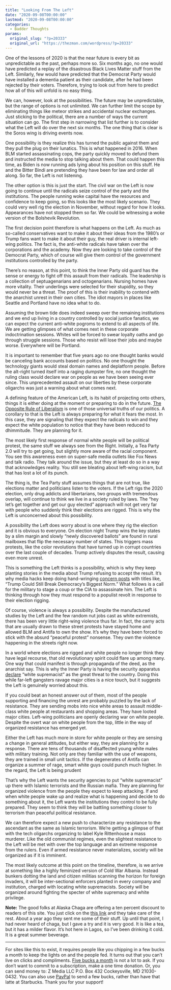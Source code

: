 ```yaml
---
title: "Looking From The Left"
date: "2020-09-08T00:00:00"
lastmod: "2020-09-08T00:00:00"
categories:
  - Badder Thoughts
params:
  original_slug: "?p=20333"
  original_url: "https://thezman.com/wordpress/?p=20333"
---
```


One of the lessons of 2020 is that the near future is every bit as
unpredictable as the past, perhaps more so. Six months ago, no one would
have predicted a replay of the disastrous Black Lives Matter stuff from
the Left. Similarly, few would have predicted that the Democrat Party
would have installed a dementia patient as their candidate, after he had
been rejected by their voters. Therefore, trying to look out from here
to predict how all of this will unfold is no easy thing.

We can, however, look at the possibilities. The future may be
unpredictable, but the range of options is not unlimited. We can further
limit the scope by eliminating things like meteor strikes and accidental
nuclear exchanges. Just sticking to the political, there are a number of
ways the current situation can go. The first step in narrowing that list
further is to consider what the Left will do over the next six months.
The one thing that is clear is the Soros wing is driving events now.

One possibility is they realize this has turned the public against them
and they pull the plug on their lunatics. This is what happened in 2016.
When BLM started assassinating cops, the party quickly moved to defund
them and instructed the media to stop talking about them. That could
happen this time, as Biden is now running ads lying about his position
on this stuff. He and the Bitter Bindi are pretending they have been for
law and order all along. So far, the Left is not listening.

The other option is this is just the start. The civil war on the Left is
now going to continue until the radicals seize control of the party and
the institutions. The people running woke capital have the resources and
confidence to keep going, so this looks like the most likely scenario.
They could very well rig the election in November, without regard for
how it looks. Appearances have not stopped them so far. We could be
witnessing a woke version of the Bolshevik Revolution.

The first decision point therefore is what happens on the Left. As much
as so-called conservatives want to make it about their ideas from the
1980’s or Trump fans want to make it about their guy, the real driver is
internal left-wing politics. The fact is, the anti-white radicals have
taken over the corporations and the academy. Now they are looking to
take control of the Democrat Party, which of course will give them
control of the government institutions controlled by the party.

There’s no reason, at this point, to think the Inner Party old guard has
the sense or energy to fight off this assault from their radicals. The
leadership is a collection of septuagenarians and octogenarians. Nursing
homes have more vitality. Their underlings were selected for their
stupidity, so they would never be a threat. The proof of this is their
inability to contend with the anarchist unrest in their own cities. The
idiot mayors in places like Seattle and Portland have no idea what to
do.

Assuming the brown tide does indeed sweep over the remaining
institutions and we end up living in a country controlled by social
justice fanatics, we can expect the current anti-white pogroms to extend
to all aspects of life. We are getting glimpses of what comes next in
these corporate indoctrination sessions. Whites will be forced to swear
loyalty oaths and go through struggle sessions. Those who resist will
lose their jobs and maybe worse. Everywhere will be Portland.

It is important to remember that five years ago no one thought banks
would be canceling bank accounts based on politics. No one thought the
technology giants would steal domain names and deplatform people. Before
the alt-right turned itself into a raging dumpster fire, no one thought
the ruling class would declare war on people as we have been seeing ever
since. This unprecedented assault on our liberties by these corporate
oligarchs was just a warning about what comes next.

A defining feature of the American Left, is its habit of projecting onto
others, things it is either doing at the moment or preparing to do in
the future. [The Opposite Rule of
Liberalism](https://thezman.com/wordpress/?p=561) is one of those
universal truths of our politics. A corollary to that is the Left is
always preparing for what it fears the most. In this case, they are
signaling that they expect the radicals to win and they expect the white
population to notice that they have been reduced to dhimmitude. They are
planning for it.

The most likely first response of normal white people will be political
protest, the same stuff we always see from the Right. Initially, a Tea
Party 2.0 will try to get going, but slightly more aware of the racial
component. You see this awareness even on super-safe media outlets like
Fox News and talk radio. They talk around the issue, but they at least
do so in a way that acknowledges reality. You still see bleating about
left-wing racism, but that has lost a lot of its punch.

The thing is, the Tea Party stuff assumes things that are not true, like
elections matter and politicians listen to the voters. If the Left rigs
the 2020 election, only drug addicts and libertarians, two groups with
tremendous overlap, will continue to think we live in a society ruled by
laws. The “hey let’s get together and get our guy elected” approach will
not get very far with people who suddenly think their elections are
rigged. This is why the Left is unconcerned about this possibility.

A possibility the Left does worry about is one where they rig the
election and it is obvious to everyone. On election night Trump wins the
key states by a slim margin and slowly “newly discovered ballots” are
found in rural mailboxes that flip the necessary number of states. This
triggers mass protests, like the color revolutions that have turned up
in corrupt countries over the last couple of decades. Trump actively
disputes the result, causing even more unrest.

This is something the Left thinks is a possibility, which is why they
keep planting stories in the media about Trump refusing to accept the
result. It’s why media hacks keep doing hand-wringing [concern
posts](https://www.theatlantic.com/politics/archive/2020/06/when-does-trump-leave-white-house/613060/)
with titles like, “Trump Could Still Break Democracy’s Biggest Norm.”
What follows is a call for the military to stage a coup or the CIA to
assassinate him. The Left is thinking through how they must respond to a
populist revolt in response to their election rigging.

Of course, violence is always a possibility. Despite the manufactured
studies by the Left and the few random nut jobs cast as white
extremists, there has been very little right-wing violence thus far. In
fact, the carny acts that are usually drawn to these street protests
have stayed home and allowed BLM and Antifa to own the show. It’s why
they have been forced to stick with the absurd “peaceful protest”
nonsense. They own the violence happening in the streets right now.

In a world where elections are rigged and white people no longer think
they have legal recourse, that old revolutionary spirit could flare up
among many. One way that could manifest is through propaganda of the
deed, as the anarchist say. This is why the Inner Party is having the
security apparatus
[declare](https://thehill.com/policy/national-security/515244-dhs-to-label-white-supremacists-as-the-most-persistent-and-lethal)
“white supremacist” as the great threat to the country. Doing this while
far-left gangsters ravage major cities is a nice touch, but it suggests
the Left is genuinely worried about this.

If you could beat an honest answer out of them, most of the people
supporting and financing the unrest are probably puzzled by the lack of
resistance. They are sending mobs into nice white areas to assault
middle-class white people at restaurants and shopping areas. They have
looted major cities. Left-wing politicians are openly declaring war on
white people. Despite the overt war on white people from the top, little
in the way of organized resistance has emerged yet.

Either the Left has much more in store for white people or they are
sensing a change in general attitudes, but either way, they are planning
for a response. There are tens of thousands of disaffected young white
males with military training. Not only are they familiar with the use of
weapons, they are trained in small unit tactics. If the degenerates of
Antifa can organize a summer of rage, smart white guys could punch much
higher. In the regard, the Left is being prudent

That’s why the Left wants the security agencies to put “white
supremacist” up there with Islamic terrorists and the Russian mafia.
They are planning for organized violence from the people they expect to
keep attacking. If and when white people wake up and realize what is
happening and decide to do something about it, the Left wants the
institutions they control to be fully prepared. They seem to think they
will be battling something closer to terrorism than peaceful political
resistance.

We can therefore expect a new push to characterize any resistance to the
ascendant as the same as Islamic terrorism. We’re getting a glimpse of
that with the tech oligarchs organizing to label Kyle Rittenhouse a mass
murderer. Like the old communist regimes, even the slightest resistance
to the Left will be met with over the top language and an extreme
response from the rulers. Even if armed resistance never materializes,
society will be organized as if it is imminent.

The most likely outcome at this point on the timeline, therefore, is we
arrive at something like a highly feminized version of Cold War Albania.
Instead bunkers dotting the land and citizen militias scanning the
horizon for foreign invaders, it will be inter-sectional enforcers
planted in every company and institution, charged with locating white
supremacists. Society will be organized around fighting the specter of
white supremacy and white privilege.

**Note:** The good folks at Alaska Chaga are offering a ten percent
discount to readers of this site. You just click on the
<a href="https://alaskachaga.us/discount/ZMAN" rel="noopener noreferrer"
target="_blank">this link</a> and they take care of the rest. About a
year ago they sent me some of their stuff. Up until that point, I had
never heard of chaga, but I gave a try and it is very good. It is like a
tea, but it has a milder flavor. It’s hot here in Lagos, so I’ve been
drinking it cold. It is a great summer beverage.

------------------------------------------------------------------------

For sites like this to exist, it requires people like you chipping in a
few bucks a month to keep the lights on and the people fed. It turns out
that you can’t live on clicks and compliments.
<a href="https://www.subscribestar.com/the-z-blog"
rel="noopener noreferrer" target="_blank">Five bucks a month</a> is not
a lot to ask. If you don’t want to commit to a subscription, make a one
time donation. Or, you can send money to: Z Media LLC P.O. Box 432
Cockeysville, MD 21030-0432. You can also use <a
href="https://www.paypal.com/cgi-bin/webscr?cmd=_s-xclick&amp;hosted_button_id=UDAS2Q8JYA6CN&amp;source=url"
rel="noopener noreferrer" target="_blank">PayPal</a> to send a few
bucks, rather than have that latte at Starbucks. Thank you for your
support!
